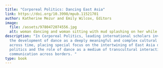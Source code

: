 ```yaml
---
title: "Corporeal Politics: Dancing East Asia"
link: https://doi.org/10.3998/mpub.11521701
author: Katherine Mezur and Emily Wilcox, Editors
image:
  file: /assets/9780472074556.jpg
  alt: woman dancing and woman sitting with mud splashing on her while drinking tea
description: "In Corporeal Politics, leading international scholars investigate
  the development of dance as a deeply meaningful and complex cultural practice
  across time, placing special focus on the intertwining of East Asia dance and
  politics and the role of dance as a medium of transcultural interaction and
  communication across borders. "
type: book
---
```

